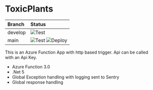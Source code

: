 # ToxicPlants
 
| Branch | Status |   
| :--- | :--- |
| develop  | ![Test](https://github.com/animundo/ToxicPlants/actions/workflows/Test.yml/badge.svg?branch=develop) |
| main  | ![Test](https://github.com/animundo/ToxicPlants/actions/workflows/Test.yml/badge.svg?branch=main) ![Deploy](https://github.com/animundo/ToxicPlants/actions/workflows/Deploy.yml/badge.svg?branch=main)|

This is an Azure Function App with http based trigger. Api can be called with an Api Key.   

- Azure Function 3.0
- .Net 5
- Global Exception handling with logging sent to Sentry
- Global response handling
